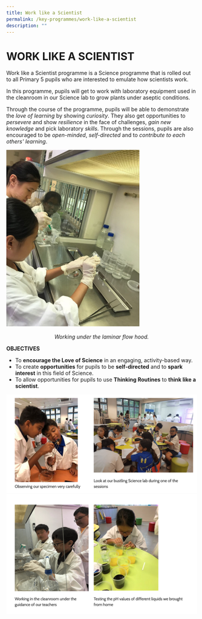 ```yaml
---
title: Work like a Scientist
permalink: /key-programmes/work-like-a-scientist
description: ""
---
```

# WORK LIKE A SCIENTIST

Work like a Scientist programme is a Science programme that is rolled out to all Primary 5 pupils who are interested to emulate how scientists work. 

In this programme, pupils will get to work with laboratory equipment used in the cleanroom in our Science lab to grow plants under aseptic conditions. 

Through the course of the programme, pupils will be able to demonstrate the *love of learning* by showing *curiosity*. They also get opportunities to *persevere* and show *resilience* in the face of challenges, *gain new knowledge* and pick laboratory *skills*. Through the sessions, pupils are also encouraged to be *open-minded*, *self-directed* and to *contribute to each others' learning*.

![](/images/working_laminar.png)
<center><em>Working under the laminar flow hood. </em></center>

**OBJECTIVES**
* To **encourage the Love of Science** in an engaging, activity-based way.
* To create **opportunities** for pupils to be **self-directed** and to **spark interest** in this field of Science.
* To allow opportunities for pupils to use **Thinking Routines** to **think like a scientist**.

![](/images/scientist%201.png)
![](/images/tlas%202.png)





